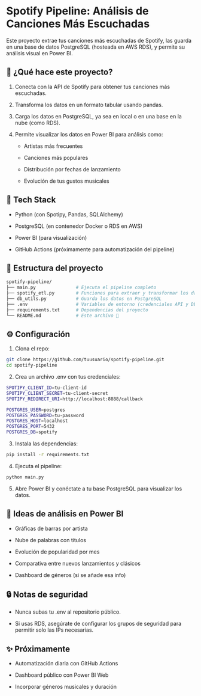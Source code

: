 # Spotify Pipeline: Análisis de Canciones Más Escuchadas
Este proyecto extrae tus canciones más escuchadas de Spotify, las guarda en una base de datos PostgreSQL (hosteada en AWS RDS), y permite su análisis visual en Power BI.

## 🚀 ¿Qué hace este proyecto?
1. Conecta con la API de Spotify para obtener tus canciones más escuchadas.

2. Transforma los datos en un formato tabular usando pandas.

3. Carga los datos en PostgreSQL, ya sea en local o en una base en la nube (como RDS).

4. Permite visualizar los datos en Power BI para análisis como:

    - Artistas más frecuentes

    - Canciones más populares

    - Distribución por fechas de lanzamiento

    - Evolución de tus gustos musicales

## 🧱 Tech Stack
- Python (con Spotipy, Pandas, SQLAlchemy)

- PostgreSQL (en contenedor Docker o RDS en AWS)

- Power BI (para visualización)

- GitHub Actions (próximamente para automatización del pipeline)

## 📁 Estructura del proyecto
``` bash
spotify-pipeline/
├── main.py               # Ejecuta el pipeline completo
├── spotify_etl.py        # Funciones para extraer y transformar los datos
├── db_utils.py           # Guarda los datos en PostgreSQL
├── .env                  # Variables de entorno (credenciales API y DB)
├── requirements.txt      # Dependencias del proyecto
└── README.md             # Este archivo 🙂
```

## ⚙️ Configuración
1. Clona el repo:

``` bash
git clone https://github.com/tuusuario/spotify-pipeline.git
cd spotify-pipeline
```

2. Crea un archivo .env con tus credenciales:
``` bash
SPOTIPY_CLIENT_ID=tu-client-id
SPOTIPY_CLIENT_SECRET=tu-client-secret
SPOTIPY_REDIRECT_URI=http://localhost:8888/callback

POSTGRES_USER=postgres
POSTGRES_PASSWORD=tu-password
POSTGRES_HOST=localhost
POSTGRES_PORT=5432
POSTGRES_DB=spotify
```

3. Instala las dependencias:

```bash 
pip install -r requirements.txt
```

4. Ejecuta el pipeline:

``` bash
python main.py
```
5. Abre Power BI y conéctate a tu base PostgreSQL para visualizar los datos.

## 🧠 Ideas de análisis en Power BI

- Gráficas de barras por artista

- Nube de palabras con títulos

- Evolución de popularidad por mes

- Comparativa entre nuevos lanzamientos y clásicos

- Dashboard de géneros (si se añade esa info)

## 🔒 Notas de seguridad
- Nunca subas tu .env al repositorio público.

- Si usas RDS, asegúrate de configurar los grupos de seguridad para permitir solo las IPs necesarias.

## ✨ Próximamente
- Automatización diaria con GitHub Actions

- Dashboard público con Power BI Web

- Incorporar géneros musicales y duración